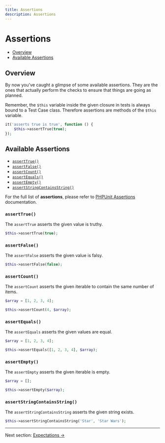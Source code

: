 ```yaml
---
title: Assertions
description: Assertions
---
```


# Assertions

- [Overview](#overview)
- [Available Assertions](#available-assertions)

<a name="overview"></a>
## Overview

By now you've caught a glimpse of some available assertions. They
are the ones that actually perform the checks to ensure that things
are going as planned.

Remember, the `$this` variable inside the given
closure in tests is always bound to a Test Case class. Therefore
assertions are methods of the `$this` variable.

```php
it('asserts true is true', function () {
    $this->assertTrue(true);
});
```

<style>
    .collection-method-list a {
        display: block;
    }
</style>

<a name="available-assertions"></a>
## Available Assertions

<div class="collection-method-list" markdown="1">

- [`assertTrue()`](#assertTrue)
- [`assertFalse()`](#assertFalse)
- [`assertCount()`](#assertCount)
- [`assertEquals()`](#assertEquals)
- [`assertEmpty()`](#assertEmpty)
- [`assertStringContainsString()`](#assertStringContainsString)

</div>

For the full list of **assertions**, please refer to [PHPUnit Assertions](https://phpunit.readthedocs.io/en/9.0/assertions.html) documentation.

<a name="assertTrue"></a>
### `assertTrue()`

The `assertTrue` asserts the given value is truthy.

```php
$this->assertTrue(true);
```

<a name="assertFalse"></a>
### `assertFalse()`

The `assertFalse` asserts the given value is falsy.

```php
$this->assertFalse(false);
```

<a name="assertCount"></a>
### `assertCount()`

The `assertCount` asserts the given iterable to contain the same number of items.

```php
$array = [1, 2, 3, 4];

$this->assertCount(4, $array);
```

<a name="assertEquals"></a>
### `assertEquals()`

The `assertEquals` asserts the given values are equal.

```php
$array = [1, 2, 3, 4];

$this->assertEquals([1, 2, 3, 4], $array);
```

<a name="assertEmpty"></a>
### `assertEmpty()`

The `assertEmpty` asserts the given iterable is empty.

```php
$array = [];

$this->assertEmpty($array);
```

<a name="assertStringContainsString"></a>
### `assertStringContainsString()`

The `assertStringContainsString` asserts the given string exists.

```php
$this->assertStringContainsString('Star', 'Star Wars');
```

---

Next section: [Expectations →](/docs/expectations)
